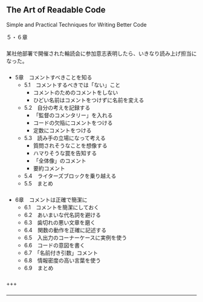 ### 

## The Art of Readable Code
Simple and Practical Techniques for Writing Better Code

５・６章

### 

某社他部署で開催された輪読会に参加意志表明したら、いきなり読み上げ担当になった。

### 

- 5章　コメントすべきことを知る
    - 5.1　コメントするべきでは「ない」こと
        - コメントのためのコメントをしない
        - ひどい名前はコメントをつけずに名前を変える
    - 5.2　自分の考えを記録する
        - 「監督のコメンタリー」を入れる
        - コードの欠陥にコメントをつける
        - 定数にコメントをつける
    - 5.3　読み手の立場になって考える
        - 質問されそうなことを想像する
        - ハマりそうな罠を告知する
        - 「全体像」のコメント
        - 要約コメント
    - 5.4　ライターズブロックを乗り越える
    - 5.5　まとめ

###

- 6章　コメントは正確で簡潔に
    - 6.1　コメントを簡潔にしておく
    - 6.2　あいまいな代名詞を避ける
    - 6.3　歯切れの悪い文章を磨く
    - 6.4　関数の動作を正確に記述する
    - 6.5　入出力のコーナーケースに実例を使う
    - 6.6　コードの意図を書く
    - 6.7　「名前付き引数」コメント
    - 6.8　情報密度の高い言葉を使う
    - 6.9　まとめ

### 

+++

### 

------------

### 

